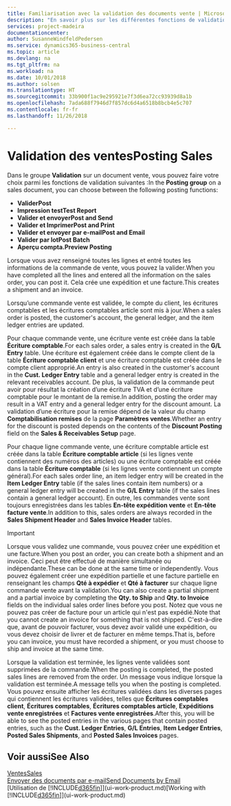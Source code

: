 ```yaml
---
title: Familiarisation avec la validation des documents vente | Microsoft Docs
description: "En savoir plus sur les différentes fonctions de validation pour valider des documents vente."
services: project-madeira
documentationcenter: 
author: SusanneWindfeldPedersen
ms.service: dynamics365-business-central
ms.topic: article
ms.devlang: na
ms.tgt_pltfrm: na
ms.workload: na
ms.date: 10/01/2018
ms.author: solsen
ms.translationtype: HT
ms.sourcegitcommit: 33b900f1ac9e295921e7f3d6ea72cc93939d8a1b
ms.openlocfilehash: 7ada688f7946d7f857dc6d4a6518b8bcb4e5c707
ms.contentlocale: fr-fr
ms.lasthandoff: 11/26/2018

---
```

# <a name="posting-sales"></a><span data-ttu-id="a6f2d-103">Validation des ventes</span><span class="sxs-lookup"><span data-stu-id="a6f2d-103">Posting Sales</span></span>
<span data-ttu-id="a6f2d-104">Dans le groupe **Validation** sur un document vente, vous pouvez faire votre choix parmi les fonctions de validation suivantes :</span><span class="sxs-lookup"><span data-stu-id="a6f2d-104">In the **Posting group** on a sales document, you can choose between the following posting functions:</span></span>

* <span data-ttu-id="a6f2d-105">**Valider**</span><span class="sxs-lookup"><span data-stu-id="a6f2d-105">**Post**</span></span>
* <span data-ttu-id="a6f2d-106">**Impression test**</span><span class="sxs-lookup"><span data-stu-id="a6f2d-106">**Test Report**</span></span>
* <span data-ttu-id="a6f2d-107">**Valider et envoyer**</span><span class="sxs-lookup"><span data-stu-id="a6f2d-107">**Post and Send**</span></span>
* <span data-ttu-id="a6f2d-108">**Valider et Imprimer**</span><span class="sxs-lookup"><span data-stu-id="a6f2d-108">**Post and Print**</span></span>
* <span data-ttu-id="a6f2d-109">**Valider et envoyer par e-mail**</span><span class="sxs-lookup"><span data-stu-id="a6f2d-109">**Post and Email**</span></span>
* <span data-ttu-id="a6f2d-110">**Valider par lot**</span><span class="sxs-lookup"><span data-stu-id="a6f2d-110">**Post Batch**</span></span>
* <span data-ttu-id="a6f2d-111">**Aperçu compta.**</span><span class="sxs-lookup"><span data-stu-id="a6f2d-111">**Preview Posting**</span></span>

<span data-ttu-id="a6f2d-112">Lorsque vous avez renseigné toutes les lignes et entré toutes les informations de la commande de vente, vous pouvez la valider.</span><span class="sxs-lookup"><span data-stu-id="a6f2d-112">When you have completed all the lines and entered all the information on the sales order, you can post it.</span></span> <span data-ttu-id="a6f2d-113">Cela crée une expédition et une facture.</span><span class="sxs-lookup"><span data-stu-id="a6f2d-113">This creates a shipment and an invoice.</span></span>

<span data-ttu-id="a6f2d-114">Lorsqu’une commande vente est validée, le compte du client, les écritures comptables et les écritures comptables article sont mis à jour.</span><span class="sxs-lookup"><span data-stu-id="a6f2d-114">When a sales order is posted, the customer's account, the general ledger, and the item ledger entries are updated.</span></span>

<span data-ttu-id="a6f2d-115">Pour chaque commande vente, une écriture vente est créée dans la table **Écriture comptable**.</span><span class="sxs-lookup"><span data-stu-id="a6f2d-115">For each sales order, a sales entry is created in the **G/L Entry** table.</span></span> <span data-ttu-id="a6f2d-116">Une écriture est également créée dans le compte client de la table **Écriture comptable client** et une écriture comptable est créée dans le compte client approprié.</span><span class="sxs-lookup"><span data-stu-id="a6f2d-116">An entry is also created in the customer's account in the **Cust. Ledger Entry** table and a general ledger entry is created in the relevant receivables account.</span></span> <span data-ttu-id="a6f2d-117">De plus, la validation de la commande peut avoir pour résultat la création d’une écriture TVA et d’une écriture comptable pour le montant de la remise.</span><span class="sxs-lookup"><span data-stu-id="a6f2d-117">In addition, posting the order may result in a VAT entry and a general ledger entry for the discount amount.</span></span> <span data-ttu-id="a6f2d-118">La validation d’une écriture pour la remise dépend de la valeur du champ **Comptabilisation remises** de la page **Paramètres ventes**.</span><span class="sxs-lookup"><span data-stu-id="a6f2d-118">Whether an entry for the discount is posted depends on the contents of the **Discount Posting** field on the **Sales & Receivables Setup** page.</span></span>

<span data-ttu-id="a6f2d-119">Pour chaque ligne commande vente, une écriture comptable article est créée dans la table **Écriture comptable article** (si les lignes vente contiennent des numéros des articles) ou une écriture comptable est créée dans la table **Écriture comptable** (si les lignes vente contiennent un compte général).</span><span class="sxs-lookup"><span data-stu-id="a6f2d-119">For each sales order line, an item ledger entry will be created in the **Item Ledger Entry** table (if the sales lines contain item numbers) or a general ledger entry will be created in the **G/L Entry** table (if the sales lines contain a general ledger account).</span></span> <span data-ttu-id="a6f2d-120">En outre, les commandes vente sont toujours enregistrées dans les tables **En-tête expédition vente** et **En-tête facture vente**.</span><span class="sxs-lookup"><span data-stu-id="a6f2d-120">In addition to this, sales orders are always recorded in the **Sales Shipment Header** and **Sales Invoice Header** tables.</span></span>

> [!IMPORTANT]  
>   <span data-ttu-id="a6f2d-121">Lorsque vous validez une commande, vous pouvez créer une expédition et une facture.</span><span class="sxs-lookup"><span data-stu-id="a6f2d-121">When you post an order, you can create both a shipment and an invoice.</span></span> <span data-ttu-id="a6f2d-122">Ceci peut être effectué de manière simultanée ou indépendante.</span><span class="sxs-lookup"><span data-stu-id="a6f2d-122">These can be done at the same time or independently.</span></span> <span data-ttu-id="a6f2d-123">Vous pouvez également créer une expédition partielle et une facture partielle en renseignant les champs **Qté à expédier** et **Qté à facturer** sur chaque ligne commande vente avant la validation.</span><span class="sxs-lookup"><span data-stu-id="a6f2d-123">You can also create a partial shipment and a partial invoice by completing the **Qty. to Ship** and **Qty. to Invoice** fields on the individual sales order lines before you post.</span></span> <span data-ttu-id="a6f2d-124">Notez que vous ne pouvez pas créer de facture pour un article qui n'est pas expédié.</span><span class="sxs-lookup"><span data-stu-id="a6f2d-124">Note that you cannot create an invoice for something that is not shipped.</span></span> <span data-ttu-id="a6f2d-125">C'est-à-dire que, avant de pouvoir facturer, vous devez avoir validé une expédition, ou vous devez choisir de livrer et de facturer en même temps.</span><span class="sxs-lookup"><span data-stu-id="a6f2d-125">That is, before you can invoice, you must have recorded a shipment, or you must choose to ship and invoice at the same time.</span></span>

<span data-ttu-id="a6f2d-126">Lorsque la validation est terminée, les lignes vente validées sont supprimées de la commande.</span><span class="sxs-lookup"><span data-stu-id="a6f2d-126">When the posting is completed, the posted sales lines are removed from the order.</span></span> <span data-ttu-id="a6f2d-127">Un message vous indique lorsque la validation est terminée.</span><span class="sxs-lookup"><span data-stu-id="a6f2d-127">A message tells you when the posting is completed.</span></span> <span data-ttu-id="a6f2d-128">Vous pouvez ensuite afficher les écritures validées dans les diverses pages qui contiennent les écritures validées, telles que **Écritures comptables client**, **Écritures comptables**, **Écritures comptables article**, **Expéditions vente enregistrées** et **Factures vente enregistrées**.</span><span class="sxs-lookup"><span data-stu-id="a6f2d-128">After this, you will be able to see the posted entries in the various pages that contain posted entries, such as the **Cust. Ledger Entries**, **G/L Entries**, **Item Ledger Entries**, **Posted Sales Shipments**, and **Posted Sales Invoices** pages.</span></span>

## <a name="see-also"></a><span data-ttu-id="a6f2d-129">Voir aussi</span><span class="sxs-lookup"><span data-stu-id="a6f2d-129">See Also</span></span>
[<span data-ttu-id="a6f2d-130">Ventes</span><span class="sxs-lookup"><span data-stu-id="a6f2d-130">Sales</span></span>](sales-manage-sales.md)  
[<span data-ttu-id="a6f2d-131">Envoyer des documents par e-mail</span><span class="sxs-lookup"><span data-stu-id="a6f2d-131">Send Documents by Email</span></span>](ui-how-send-documents-email.md)  
<span data-ttu-id="a6f2d-132">[Utilisation de [!INCLUDE[d365fin](includes/d365fin_md.md)]](ui-work-product.md)</span><span class="sxs-lookup"><span data-stu-id="a6f2d-132">[Working with [!INCLUDE[d365fin](includes/d365fin_md.md)]](ui-work-product.md)</span></span>


